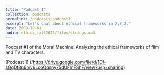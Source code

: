 ```yaml
---
title: "Podcast 1"
collection: podcasts
permalink: /podcasts/podcast1
excerpt: "Let's chat about ethical frameworks in X,Y,Z."
date: 2009-10-01
audio: ethics_fall2025/files/strings.mp3
---
```


Podcast #1 of the Moral Machine: Analyzing the ethical frameworks of film and TV characters.

[Podcast 1] (/https://drive.google.com/file/d/1Of-sGgDt8p6mv6LcoQqsny75dUFmFShF/view?usp=sharing)
